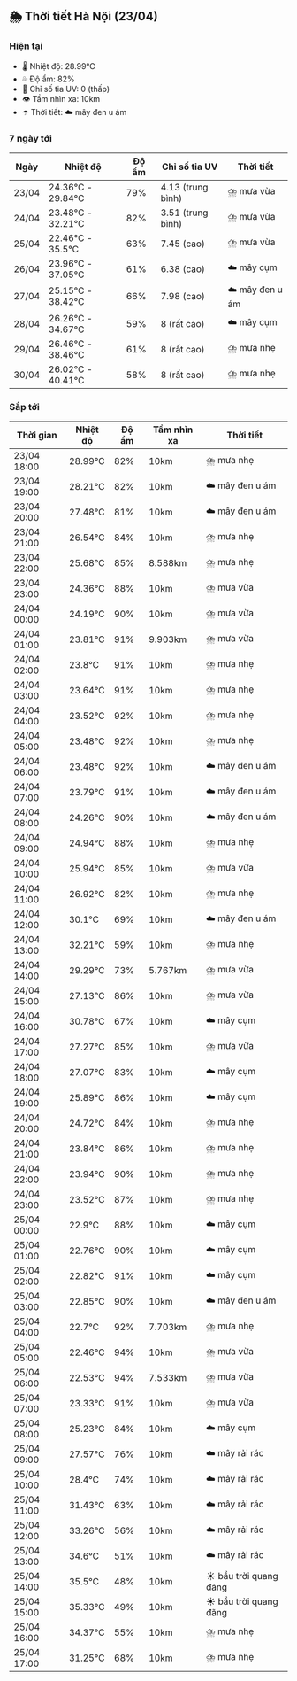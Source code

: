 ## 🌦️ Thời tiết Hà Nội (23/04)

### Hiện tại

- 🌡️ Nhiệt độ: 28.99℃
- 💦 Độ ẩm: 82%
- 🌟 Chỉ số tia UV: 0 (thấp)
- 👁️ Tầm nhìn xa: 10km
- ☂️ Thời tiết: ☁️ mây đen u ám

### 7 ngày tới

| Ngày | Nhiệt độ | Độ ẩm | Chỉ số tia UV | Thời tiết |
| --- | --- | --- | --- | --- |
| 23/04 | 24.36℃ - 29.84℃ | 79% | 4.13 (trung bình) | ⛈️ mưa vừa |
| 24/04 | 23.48℃ - 32.21℃ | 82% | 3.51 (trung bình) | ⛈️ mưa vừa |
| 25/04 | 22.46℃ - 35.5℃ | 63% | 7.45 (cao) | ⛈️ mưa vừa |
| 26/04 | 23.96℃ - 37.05℃ | 61% | 6.38 (cao) | ☁️ mây cụm |
| 27/04 | 25.15℃ - 38.42℃ | 66% | 7.98 (cao) | ☁️ mây đen u ám |
| 28/04 | 26.26℃ - 34.67℃ | 59% | 8 (rất cao) | ☁️ mây cụm |
| 29/04 | 26.46℃ - 38.46℃ | 61% | 8 (rất cao) | ⛈️ mưa nhẹ |
| 30/04 | 26.02℃ - 40.41℃ | 58% | 8 (rất cao) | ⛈️ mưa nhẹ |

### Sắp tới

| Thời gian | Nhiệt độ | Độ ẩm | Tầm nhìn xa | Thời tiết |
| --- | --- | --- | --- | --- |
| 23/04 18:00 | 28.99℃ | 82% | 10km | ⛈️ mưa nhẹ |
| 23/04 19:00 | 28.21℃ | 82% | 10km | ☁️ mây đen u ám |
| 23/04 20:00 | 27.48℃ | 81% | 10km | ☁️ mây đen u ám |
| 23/04 21:00 | 26.54℃ | 84% | 10km | ⛈️ mưa nhẹ |
| 23/04 22:00 | 25.68℃ | 85% | 8.588km | ⛈️ mưa nhẹ |
| 23/04 23:00 | 24.36℃ | 88% | 10km | ⛈️ mưa vừa |
| 24/04 00:00 | 24.19℃ | 90% | 10km | ⛈️ mưa vừa |
| 24/04 01:00 | 23.81℃ | 91% | 9.903km | ⛈️ mưa vừa |
| 24/04 02:00 | 23.8℃ | 91% | 10km | ⛈️ mưa nhẹ |
| 24/04 03:00 | 23.64℃ | 91% | 10km | ⛈️ mưa nhẹ |
| 24/04 04:00 | 23.52℃ | 92% | 10km | ⛈️ mưa nhẹ |
| 24/04 05:00 | 23.48℃ | 92% | 10km | ⛈️ mưa nhẹ |
| 24/04 06:00 | 23.48℃ | 92% | 10km | ☁️ mây đen u ám |
| 24/04 07:00 | 23.79℃ | 91% | 10km | ☁️ mây đen u ám |
| 24/04 08:00 | 24.26℃ | 90% | 10km | ☁️ mây đen u ám |
| 24/04 09:00 | 24.94℃ | 88% | 10km | ⛈️ mưa nhẹ |
| 24/04 10:00 | 25.94℃ | 85% | 10km | ⛈️ mưa vừa |
| 24/04 11:00 | 26.92℃ | 82% | 10km | ⛈️ mưa nhẹ |
| 24/04 12:00 | 30.1℃ | 69% | 10km | ☁️ mây đen u ám |
| 24/04 13:00 | 32.21℃ | 59% | 10km | ⛈️ mưa nhẹ |
| 24/04 14:00 | 29.29℃ | 73% | 5.767km | ⛈️ mưa vừa |
| 24/04 15:00 | 27.13℃ | 86% | 10km | ⛈️ mưa vừa |
| 24/04 16:00 | 30.78℃ | 67% | 10km | ☁️ mây cụm |
| 24/04 17:00 | 27.27℃ | 85% | 10km | ⛈️ mưa vừa |
| 24/04 18:00 | 27.07℃ | 83% | 10km | ☁️ mây cụm |
| 24/04 19:00 | 25.89℃ | 86% | 10km | ☁️ mây cụm |
| 24/04 20:00 | 24.72℃ | 84% | 10km | ⛈️ mưa nhẹ |
| 24/04 21:00 | 23.84℃ | 86% | 10km | ⛈️ mưa nhẹ |
| 24/04 22:00 | 23.94℃ | 90% | 10km | ⛈️ mưa nhẹ |
| 24/04 23:00 | 23.52℃ | 87% | 10km | ⛈️ mưa nhẹ |
| 25/04 00:00 | 22.9℃ | 88% | 10km | ☁️ mây cụm |
| 25/04 01:00 | 22.76℃ | 90% | 10km | ☁️ mây cụm |
| 25/04 02:00 | 22.82℃ | 91% | 10km | ☁️ mây cụm |
| 25/04 03:00 | 22.85℃ | 90% | 10km | ☁️ mây đen u ám |
| 25/04 04:00 | 22.7℃ | 92% | 7.703km | ⛈️ mưa nhẹ |
| 25/04 05:00 | 22.46℃ | 94% | 10km | ⛈️ mưa vừa |
| 25/04 06:00 | 22.53℃ | 94% | 7.533km | ⛈️ mưa vừa |
| 25/04 07:00 | 23.33℃ | 91% | 10km | ⛈️ mưa vừa |
| 25/04 08:00 | 25.23℃ | 84% | 10km | ☁️ mây cụm |
| 25/04 09:00 | 27.57℃ | 76% | 10km | ☁️ mây rải rác |
| 25/04 10:00 | 28.4℃ | 74% | 10km | ☁️ mây rải rác |
| 25/04 11:00 | 31.43℃ | 63% | 10km | ☁️ mây rải rác |
| 25/04 12:00 | 33.26℃ | 56% | 10km | ☁️ mây rải rác |
| 25/04 13:00 | 34.6℃ | 51% | 10km | ☁️ mây rải rác |
| 25/04 14:00 | 35.5℃ | 48% | 10km | ☀️ bầu trời quang đãng |
| 25/04 15:00 | 35.33℃ | 49% | 10km | ☀️ bầu trời quang đãng |
| 25/04 16:00 | 34.37℃ | 55% | 10km | ⛈️ mưa nhẹ |
| 25/04 17:00 | 31.25℃ | 68% | 10km | ⛈️ mưa nhẹ |
